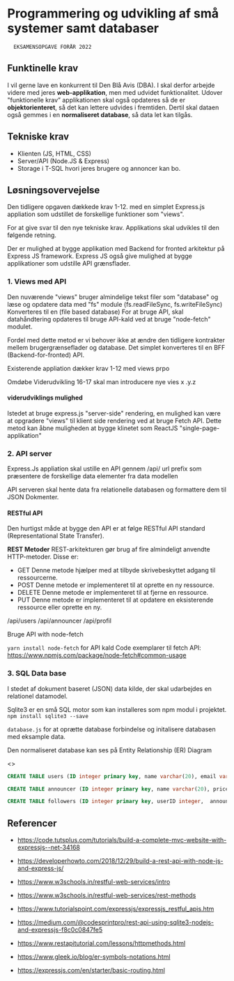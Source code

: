 
# Programmering og udvikling af små systemer samt databaser

      EKSAMENSOPGAVE FORÅR 2022

## Funktinelle krav

I vil gerne lave en konkurrent til Den Blå Avis (DBA). I skal derfor arbejde videre med jeres **web-applikation**, men med udvidet funktionalitet. Udover "funktionelle krav” applikationen skal også opdateres så de er
**objektorienteret**, så det kan lettere udvides i fremtiden. Dertil skal dataen også gemmes i en **normaliseret database**, så data let kan tilgås.

## Tekniske krav

- Klienten (JS, HTML, CSS)
- Server/API (Node.JS & Express)
- Storage i T-SQL hvori jeres brugere og annoncer kan bo.

## Løsningsovervejelse


Den tidligere opgaven dækkede krav 1-12. med en simplet Express.js appliation som udstillet de forskellige funktioner som "views".

For at give svar til den nye tekniske krav. Applikations skal udvikles til den følgende retning.

Der er mulighed at bygge applikation med Backend for fronted arkitektur på Express JS framework. 
Express JS også give mulighed at bygge applikationer som udstille API grænsflader.


### 1. Views med API 

Den nuværende "views" bruger almindelige tekst filer som "database" og læse og opdatere data med "fs" module (fs.readFileSync, fs.writeFileSync)
Konverteres til en (file based database)
For at bruge API, skal datahåndtering opdateres til bruge API-kald ved at bruge "node-fetch" modulet.

Fordel med dette metod er vi behover ikke at ændre den tidligere kontrakter mellem brugergrænseflader og database.
Det simplet konverteres til en BFF (Backend-for-fronted) API.

Existerende appliation dækker krav 1-12 med views  prpo

Omdøbe
Viderudvikling 16-17 skal man introducere nye vies x .y.z


#### viderudviklings mulighed

Istedet at bruge express.js "server-side" rendering, en mulighed kan være at opgradere "views" til klient side rendering ved at bruge Fetch API. Dette metod kan åbne muligheden at bygge klinetet som ReactJS "single-page-applikation" 

### 2. API server

Express.Js appliation skal ustille en API gennem /api/ url prefix som præsentere de forskellige data elementer fra data modellen

API serveren skal hente data fra relationelle databasen og formattere dem til JSON Dokmenter.

#### RESTful API
Den hurtigst måde at bygge den API er at følge RESTful API standard (Representational State Transfer).

**REST Metoder**
REST-arkitekturen gør brug af fire almindeligt anvendte HTTP-metoder. Disse er:
- GET Denne metode hjælper med at tilbyde skrivebeskyttet adgang til ressourcerne.
- POST Denne metode er implementeret til at oprette en ny ressource.
- DELETE Denne metode er implementeret til at fjerne en ressource.
- PUT Denne metode er implementeret til at opdatere en eksisterende ressource eller oprette en ny.

/api/users
/api/announcer
/api/profil


Bruge API with node-fetch

```yarn install node-fetch``` for API kald
Code exemplarer til fetch API:
https://www.npmjs.com/package/node-fetch#common-usage



### 3. SQL Data base

I stedet af dokument baseret (JSON) data kilde, der skal udarbejdes en relationel datamodel.

Sqlite3 er en små SQL motor som kan installeres som npm modul i projektet. ```npm install sqlite3 --save```

```database.js``` for at oprætte database forbindelse og initalisere databasen med eksample data.


Den normaliseret database kan ses på Entity Relationship (ER) Diagram

<<diagram her>>
```sql
CREATE TABLE users (ID integer primary key, name varchar(20), email varchar(100), password varchar(100) , admin boolean, gold boolean)

CREATE TABLE announcer (ID integer primary key, name varchar(20), price integer, category varchar(100), image varchar(100), userID integer )

CREATE TABLE followers (ID integer primary key, userID integer,  announceID integer )
```

## Referencer

- https://code.tutsplus.com/tutorials/build-a-complete-mvc-website-with-expressjs--net-34168
- https://developerhowto.com/2018/12/29/build-a-rest-api-with-node-js-and-express-js/
- https://www.w3schools.in/restful-web-services/intro
- https://www.w3schools.in/restful-web-services/rest-methods
- https://www.tutorialspoint.com/expressjs/expressjs_restful_apis.htm
- https://medium.com/@codesprintpro/rest-api-using-sqlite3-nodejs-and-expressjs-f8c0c0847fe5

- https://www.restapitutorial.com/lessons/httpmethods.html

- https://www.gleek.io/blog/er-symbols-notations.html
- https://expressjs.com/en/starter/basic-routing.html
